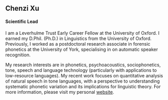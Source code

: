 ## **Chenzi Xu**

#### Scientific Lead

I am a Leverhulme Trust Early Career Fellow at the University of Oxford. I earned my D.Phil. (Ph.D.) in Linguistics from the University of Oxford. Previously, I worked as a postdoctoral research associate in forensic phonetics at the University of York, specialising in on automatic speaker recognition.

My research interests are in phonetics, psychoacoustics, sociophonetics, tone, speech and language technology (particularly with applications to low-resource languages). My recent work focuses on quantitative analysis of natural speech in tone languages, with a perspective to understanding systematic phonetic variation and its implications for linguistic theory. For more information, please visit my personal [website](https://chenzixu.rbind.io).

<!-- Social Media Links -->
<!-- <p>
  <a href="https://twitter.com/ChenziAmy" target="_blank"><i class="fab fa-twitter"></i> </a> |
  <a href="https://bsky.app/profile/chenzi.bsky.social" target="_blank"><i class="fab fa-bluesky"></i> </a> |
   <a href="https://scholar.google.com/citations?user=vPWjcSgAAAAJ&hl=en" target="_blank"><i class="ai ai-google-scholar"></i> </a> |
   <a href="https://github.com/chenchenzi" target="_blank"><i class="fab fa-github"></i> </a>
</p> -->
